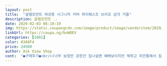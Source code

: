 ```yaml
---
layout: post 
title:  "글램모먼트 여성용 시그니처 커버 하이웨스트 브리프 삼각 거들" 
description: 글램모먼트 ..
date: 2020-02-03 06:10:19 
img: https://static.coupangcdn.com/image/product/image/vendoritem/2019/05/21/3867281920/d2360995-392a-4523-b3cd-702ecedc4afe.jpg 
linkUrl: https://coupa.ng/bnWOEV 
categories: [1001] 
color: 03A9F4 
price: 24500 
author: Ask View Shop 
cont:  "●구매후기●<br/>(너무 보정만 강한건 집나설땐 예뻐보이지만 체하고 피안통해서 집에들어올때쯤 세상이 노랗고 식은땀나고 기절합니다.<br/>.<br/>ㅂㄷㅂㄷ)<br/>2년동안 살이 8키로정도 쪘는데 맥주마시고 찐살이라그런지 배가 엄청 나오더라구요<br/>가격대비 퀄리티가 매우 좋고 안정적임<br/>가슴밑 허리선 4개의 허리라인을 받쳐주는 와이어가 들어있는데 가슴밑부분부터 허리라인 힙라인까지 잘 잡아주는 방식입니다.<br/><br/>결혼식도 예쁘게 입고 갈수있게 됐네요~^^<br/>과거에 와이어가있고 코르셋제품으로 한번더 감싸는거 써봤지만.<br/>.<br/><br/>그래도 이만한게 어디요~그까짓꺼 아랫배 힘좀 뽝!주다보면 저절로 뱃살운동도 되고~이정도면 정말 굿입니다~!!<br/>그러다 발견한 이것~!!<br/>난 매우 맘에들었음<br/>너무 편하게 배들어간다고 기냥 먹어댈지 걱정이넼ㅋㅋㅋㅋㅋ<br/>다리를 딱 넣는순간 보고있던 딸이랑 같이 터지는 웃음 ㅋㅋㅋㅋㅋㅋ<br/>다이어트를 결심하고 쫌 뺐다싶으면 또먹고 ㅋㅋ<br/>대부분은잘 맞으실거같네요<br/>더위를 많이 타서 여름은 못쓸거같지만<br/>도도하게 앞으로만 나오던  뱃살이 쏘옥~들어갔어요~ㅋㅋㅋㅋㅋ<br/>도드라지는 군살들을 막아주고 허리랑 배에 힘을주네요<br/>도중에 벗지않아도 세상이 노랗게 보이지 않으니<br/>또 40대가 되고나니까 예전처럼 굶는다고 살도 잘빠지지도않고 맛있는건 또 왜이렇게 많아지는지 ㅋㅋㅋㅋㅋ<br/>배가 나오기시작하니까 걷잡을수없게 나오기 시작하더니 자세도 앞으로 치우치게 돼서 허리도 아팠는데 이걸 입는순간 배가 사라지고 엉덩이가 뒤로 빠지면서 자연스레 좋은 자세가 나오더라구요~오호호호<br/>보정력!<br/>복부부분의 천은 엄청 탄력있어서 전체적으로 잡아주고 엉덩이부위보다 천이 두껍구요<br/>복부와 허리는 잡아주고 엉덩이는 잘감싸줌<br/>사진을 보시면 땡기지 않지만 배가 들어간 걸 보실 수 있어요 ~ 뱃살보정속옷이라고 해도 과언이 아니네유♥<br/>살더안찌게 관리도 될거같으네요<br/>세탁기 돌리면 그날부터 보풀과의 전쟁이 터질듯<br/>손가락 각질 일어난 거에도 살짝 아주 얇은실이 걸려서<br/>손빨래도 조심조심 해야겠어요<br/>시그니처 커버 하이웨스트 브리프 삼각 거들 입으니까 허리라인이 살아났구요 !<br/>시그니처 커버 하이웨스트 브리프 삼각 거들 진작에 착용할 걸 그랬어요 !<br/>쌀쌀해지고 추워지면 자주 달고살것같아요ㅋㅋㅋ<br/>아 덥다 답답하다 하는 기분도 없이 너무 좋네요~<br/>앞뒤로 와이어도 받쳐져있어서 말려내려올걱정도 없고~<br/>얇은 원피스 티셔츠 군데군데 드러나는 못난군살정리해주고<br/>어떤옷을 입어도 옷테가 안나서 요즘 고민이 참 많았답니다ㅠ<br/>엄청 땡겨서 두껍고 숨을 못쉬는 건 아닐까 생각했는데 배를 잘 조여주고 가슴 밑에까지 오는 길이로 되어 있어 안 말리고 잘 감까줘서 착용감이 엄청 편했어요.<br/> 다들 왜 입는지 알겠더라구요 !! 체형보정 짱 ! 괜춘해요♥♥<br/>엉덩이 팬티라인부분은 두께감이 얇고 쭉쭉 잘 늘어나는 편이라<br/>역대 샀던 보정속옷중에 제일편하고 장기간 입어도 속이 편했어요<br/>열흘후에 결혼식장에 가야하는데 배때문에 옷을 못입겠더라구요<br/>옆구리, 울퉁불퉁한 살을 매끈하게 해주는 것 같아 편안하게 착용해서 슬림해지니 기분이 너무 좋아요♥♥♥<br/>올라갑니다~쭈욱 잘 올라가요~윗배까지 쭈욱~잘올라가는데 배가 하나도 쪼이지않고 배가 힘들지도 않고 쏘옥 들어가버렸어요ㅋㅋㅋㅋ<br/>옷을 입으면 가슴밑까지 바짝 붙는 긴 길이감으로 허리라인을 잘 잡아주어 옷 핏이 잘 살아나게 도와줄 것 같아요.<br/><br/>와우~!!!이거 진짜 내가 바라던 아이템이 아니덩가~<br/>와이어가 있는 복부부분은 일반적으로 와이어없는제품보다 막 뒤집히지 않고 지탱해주는 역할을 잘해주네요<br/>요제품은.<br/><br/>이건 심플하게 쭈욱 잡아줘서 뭔가 이상하게 툭 튀어나오거나 뵈기싫은게 없었에요<br/>이것이 정녕 올라갈것인갘ㅋㅋㅋㅋㅋㅋㅋㅋㅋ<br/>이물건은 요물이네요!!<br/>이제 이거입고 배에 힘좀줘가면서 다이어트도 꼭 성공하길 제발~ㅋㅋㅋㅋㅋㅋㅋㅋ<br/>저는 키가 커서 기장이 조금 아쉬운부분이 없잖아 있지만<br/>전체적으로 군살을 잡아주면서도 와이어 덕에 매번 뒤집히거나 마구 흘러내리지 않음<br/>전체적으로 한번 탄력있게 피부엔 부드럽게 싸주는 느낌이라<br/>조금 아쉬운게 있는데 아래팬티부분은 벌집모양으로 통기성있게 만들어져서그런지 윗배눌러주는만큼 압박이 되지않아서 아랫배는 조금 튀어나오네요~아니면 내 아랫배가 너무 튀나와서 못눌러주는것인갘ㅋㅋㅋㅋㅋㅋ<br/>종일 데일리로 착용가능하네요<br/>좋습니다!<br/>진짜 인생 득템한 기분이예요~<br/>집중적으로 막 훅 날씬해지지는 않지만<br/>집중적으로 확 조여서 갑자기 훅 날씬해지진 않아요!<br/>착용후 엉덩이 쪽이 편해서 장시간 앉아있어도 엉덩이쪽이 불편하다는 감은 없었어요<br/>천 매우 부드럽고 박음질상태 깔끔한편이였어요<br/>천 엄청 부드러웠어요 부드러우면서 엄청 쫀쫀?<br/>총평<br/>코르셋자체 두깨도있어서 뭔가 이상했는데<br/>편안한편이기에 데일리로 적합함<br/>﻿기본적으로 Y<br/> -zone에 순면 소재를 사용해서 위생적이고 생리대도 부착 가능하도록 면으로 처리되어 있는 섬세하게 디자인된 시그니처 커버 하이웨스트 브리프 삼각 거들.<br/> 팬티라인 마감부분까지 깔끔하게 처리된 봉제가 눈에 띄었어요.<br/><br/>﻿일단 천은 부들부들해서 좋았구요.<br/> 하이웨스트로 가슴선 밑까지 올라오는 거들인데 보통 타 제품들은 시간이 지나면 흘러내리는 게 많아요.<br/> 하지만 시그니처 커버 하이웨스트 브리프 삼각 거들은 거들 중간에 심같이 박혀있는 곳이 있는데 이게 내려가지 않도록 꽉 잡아줘서 대박 좋았어요 !<br/>" 
---
```

